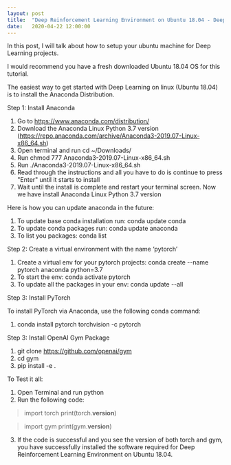 ```yaml
---
layout: post
title:  "Deep Reinforcement Learning Environment on Ubuntu 18.04 - Deep Reinforcement Learning Series"
date:   2020-04-22 12:00:00
---
```



In this post, I will talk about how to setup your ubuntu machine for Deep Learning projects. 

I would recommend you have a fresh downloaded Ubuntu 18.04 OS for this tutorial.

The easiest way to get started with Deep Learning on linux (Ubuntu 18.04) is to install the Anaconda Distribution.

Step 1: Install Anaconda

1. Go to https://www.anaconda.com/distribution/
2. Download the Anaconda Linux Python 3.7 version (https://repo.anaconda.com/archive/Anaconda3-2019.07-Linux-x86_64.sh)
3. Open terminal and run cd ~/Downloads/
4. Run chmod 777 Anaconda3-2019.07-Linux-x86_64.sh
5. Run ./Anaconda3-2019.07-Linux-x86_64.sh
6. Read through the instructions and all you have to do is continue to press "Enter" until it starts to install
7. Wait until the install is complete and restart your terminal screen. Now we have install Anaconda Linux Python 3.7 version

Here is how you can update anaconda in the future:
1. To update base conda installation run: conda update conda
2. To update conda packages run: conda update anaconda
3. To list you packages: conda list

Step 2: Create a virtual environment with the name ‘pytorch’

1. Create a virtual env for your pytorch projects: conda create --name pytorch anaconda python=3.7
2. To start the env: conda activate pytorch
3. To update all the packages in your env: conda update --all

Step 3: Install PyTorch

To install PyTorch via Anaconda, use the following conda command:

1. conda install pytorch torchvision -c pytorch

Step 3: Install OpenAI Gym Package

1. git clone https://github.com/openai/gym
2. cd gym
3. pip install -e .

To Test it all:

1. Open Terminal and run python
2. Run the following code:

> import torch
> print(torch.__version__)

>import gym
print(gym.__version__)

3. If the code is successful and you see the version of both torch and gym, you have successfully installed the software required for Deep Reinforcement Learning Environment on Ubuntu 18.04.
